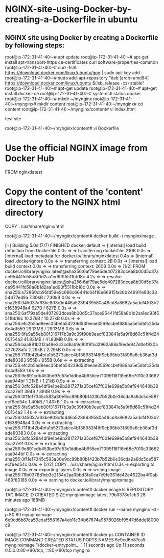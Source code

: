 # NGINX-site-using-Docker-by-creating-a-Dockerfile in ubuntu
## NGINX site using Docker by creating a Dockerfile by following steps:

root@ip-172-31-41-40:~# apt update
root@ip-172-31-41-40:~# apt-get install apt-transport-https ca-certificates curl software-properties-common
root@ip-172-31-41-40:~# curl -fsSL https://download.docker.com/linux/ubuntu/gpg | sudo apt-key add -
root@ip-172-31-41-40:~# sudo add-apt-repository "deb [arch=amd64] https://download.docker.com/linux/ubuntu $(lsb_release -cs) stable"
root@ip-172-31-41-40:~# apt-get update
root@ip-172-31-41-40:~# apt-get install docker-ce
root@ip-172-31-41-40:~# systemctl status docker
root@ip-172-31-41-40:~# mkdir ~/mynginx
root@ip-172-31-41-40:~/mynginx# mkdir content
root@ip-172-31-41-40:~/mynginx# cd content
root@ip-172-31-41-40:~/mynginx/content# vi index.html

test site

root@ip-172-31-41-40:~/mynginx/content# vi Dockerfile

# Use the official NGINX image from Docker Hub
FROM nginx:latest

# Copy the content of the 'content' directory to the NGINX html directory
COPY .  /usr/share/nginx/html

root@ip-172-31-41-40:~/mynginx/content# docker build -t mynginximage .

[+] Building 5.0s (7/7) FINISHED                                                                                                   docker:default
 => [internal] load build definition from Dockerfile                                                                                         0.0s
 => => transferring dockerfile: 210B                                                                                                         0.0s
 => [internal] load metadata for docker.io/library/nginx:latest                                                                              0.4s
 => [internal] load .dockerignore                                                                                                            0.0s
 => => transferring context: 2B                                                                                                              0.0s
 => [internal] load build context                                                                                                            0.0s
 => => transferring context: 260B                                                                                                            0.0s
 => [1/2] FROM docker.io/library/nginx:latest@sha256:6af79ae5de407283dcea8b00d5c37ace95441fd58a8b1d2aa1ed93f5511bb18c                        4.2s
 => => resolve docker.io/library/nginx:latest@sha256:6af79ae5de407283dcea8b00d5c37ace95441fd58a8b1d2aa1ed93f5511bb18c                        0.0s
 => => sha256:a72860cb95fd59e9c696c66441c64f18e66915fa26b249911e83c3854477ed9a 7.30kB / 7.30kB                                               0.0s
 => => sha256:045037a63be803c1d446a5239439580a49cd8a8682a5addf4f03b2c1638948a4 627B / 627B                                                   0.3s
 => => sha256:6af79ae5de407283dcea8b00d5c37ace95441fd58a8b1d2aa1ed93f5511bb18c 10.27kB / 10.27kB                                             0.0s
 => => sha256:efc2b5ad9eec05befa54239d53feeae3569ccbef689aa5e5dbfc25da6c4df559 29.13MB / 29.13MB                                             0.6s
 => => sha256:8fe9a55eb80f3167f7b3a9c39f90b9eacf833841e5a9f8d60c51f4d2400154a3 41.83MB / 41.83MB                                             0.9s
 => => sha256:baa881b012a49e3c2cd6ab9d80f9fcd2962a98af8ede947d0ef930a427b28afc 2.29kB / 2.29kB                                               0.0s
 => => sha256:7111b42b4bfa1b5273abcc4b138983f48f9cb96bb3f896a6cb36af3dade80383 955B / 955B                                                   0.6s
 => => extracting sha256:efc2b5ad9eec05befa54239d53feeae3569ccbef689aa5e5dbfc25da6c4df559                                                    1.6s
 => => sha256:9e891cdb453be97c53e1ddbe4b955ee71099f18f16e68e7010c33662aaa944bf 1.21kB / 1.21kB                                               0.9s
 => => sha256:3dfc528a4df9e1be9b2817271a35cef87f001e699e5b8ef944640b383ca27e1f 394B / 394B                                                   0.9s
 => => sha256:0f11e17345c583a30e9cc89b80b1423b7b52b0e36cda9a6dc5de587ecf6ed54c 1.40kB / 1.40kB                                               1.0s
 => => extracting sha256:8fe9a55eb80f3167f7b3a9c39f90b9eacf833841e5a9f8d60c51f4d2400154a3                                                    1.4s
 => => extracting sha256:045037a63be803c1d446a5239439580a49cd8a8682a5addf4f03b2c1638948a4                                                    0.0s
 => => extracting sha256:7111b42b4bfa1b5273abcc4b138983f48f9cb96bb3f896a6cb36af3dade80383                                                    0.0s
 => => extracting sha256:3dfc528a4df9e1be9b2817271a35cef87f001e699e5b8ef944640b383ca27e1f                                                    0.0s
 => => extracting sha256:9e891cdb453be97c53e1ddbe4b955ee71099f18f16e68e7010c33662aaa944bf                                                    0.0s
 => => extracting sha256:0f11e17345c583a30e9cc89b80b1423b7b52b0e36cda9a6dc5de587ecf6ed54c                                                    0.0s
 => [2/2] COPY .  /usr/share/nginx/html                                                                                                      0.3s
 => exporting to image                                                                                                                       0.0s
 => => exporting layers                                                                                                                      0.0s
 => => writing image sha256:79b0378d1cb3c2134e2aa0bbd3fa0ca7e9fe361de42e4622ba4f0ab489f80185                                                 0.0s
 => => naming to docker.io/library/mynginximage 

root@ip-172-31-41-40:~/mynginx/content# docker image ls 
REPOSITORY     TAG       IMAGE ID       CREATED          SIZE
mynginximage   latest    79b0378d1cb3   28 minutes ago   188MB


root@ip-172-31-41-40:~/mynginx/content#  docker run --name mynginx -d -p 80:80 mynginximage
6e9cd6b87ca59edaf558167a4eb11c34b67674a9578026bf9547d6dde18000c9

root@ip-172-31-41-40:~/mynginx/content# docker ps
CONTAINER ID   IMAGE          COMMAND                  CREATED          STATUS          PORTS                               NAMES
6e9cd6b87ca5   mynginximage   "/docker-entrypoint.…"   11 seconds ago   Up 11 seconds   0.0.0.0:80->80/tcp, :::80->80/tcp   mynginx





